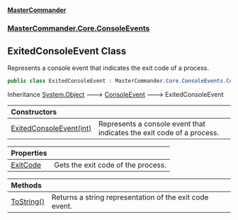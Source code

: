 #### [MasterCommander](MasterCommander.md 'MasterCommander')
### [MasterCommander.Core.ConsoleEvents](MasterCommander.md#MasterCommander.Core.ConsoleEvents 'MasterCommander.Core.ConsoleEvents')

## ExitedConsoleEvent Class

Represents a console event that indicates the exit code of a process.

```csharp
public class ExitedConsoleEvent : MasterCommander.Core.ConsoleEvents.ConsoleEvent
```

Inheritance [System.Object](https://docs.microsoft.com/en-us/dotnet/api/System.Object 'System.Object') &#129106; [ConsoleEvent](ConsoleEvent.md 'MasterCommander.Core.ConsoleEvents.ConsoleEvent') &#129106; ExitedConsoleEvent

| Constructors | |
| :--- | :--- |
| [ExitedConsoleEvent(int)](ExitedConsoleEvent.ExitedConsoleEvent(int).md 'MasterCommander.Core.ConsoleEvents.ExitedConsoleEvent.ExitedConsoleEvent(int)') | Represents a console event that indicates the exit code of a process. |

| Properties | |
| :--- | :--- |
| [ExitCode](ExitedConsoleEvent.ExitCode.md 'MasterCommander.Core.ConsoleEvents.ExitedConsoleEvent.ExitCode') | Gets the exit code of the process. |

| Methods | |
| :--- | :--- |
| [ToString()](ExitedConsoleEvent.ToString().md 'MasterCommander.Core.ConsoleEvents.ExitedConsoleEvent.ToString()') | Returns a string representation of the exit code event. |
